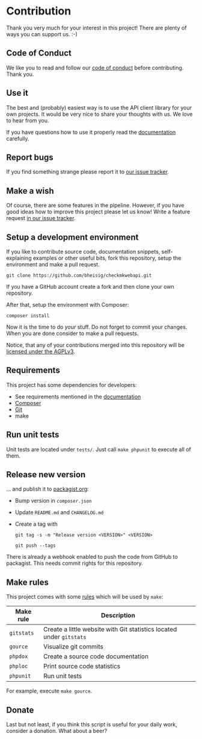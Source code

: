 #   Contribution

Thank you very much for your interest in this project! There are plenty of ways you can support us. :-)


##  Code of Conduct

We like you to read and follow our [code of conduct](CODE_OF_CONDUCT.md) before contributing. Thank you.


##  Use it

The best and (probably) easiest way is to use the API client library for your own projects. It would be very nice to share your thoughts with us. We love to hear from you.

If you have questions how to use it properly read the [documentation](README.md) carefully.


##  Report bugs

If you find something strange please report it to [our issue tracker](https://github.com/bheisig/checkmkwebapi/issues).


##  Make a wish

Of course, there are some features in the pipeline. However, if you have good ideas how to improve this project please let us know! Write a feature request [in our issue tracker](https://github.com/bheisig/checkmkwebapi/issues).


##  Setup a development environment

If you like to contribute source code, documentation snippets, self-explaining examples or other useful bits, fork this repository, setup the environment and make a pull request.

~~~ {.bash}
git clone https://github.com/bheisig/checkmkwebapi.git
~~~

If you have a GitHub account create a fork and then clone your own repository.

After that, setup the environment with Composer:

~~~ {.bash}
composer install
~~~

Now it is the time to do _your_ stuff. Do not forget to commit your changes. When you are done consider to make a pull requests.

Notice, that any of your contributions merged into this repository will be [licensed under the AGPLv3](LICENSE).


##  Requirements

This project has some dependencies for developers:

*   See requirements mentioned in the [documentation](README.md)
*   [Composer](https://getcomposer.org/)
*   [Git](https://git-scm.com/)
*   make


##  Run unit tests

Unit tests are located under `tests/`. Just call `make phpunit` to execute all of them.


##  Release new version

… and publish it to [packagist.org](https://packagist.org/packages/bheisig/checkmkwebapi):

*   Bump version in `composer.json`
*   Update `README.md` and `CHANGELOG.md`
*   Create a tag with

    `git tag -s -m "Release version <VERSION>" <VERSION>`

    `git push --tags`

There is already a webhook enabled to push the code from GitHub to packagist. This needs commit rights for this repository.


##  Make rules

This project comes with some [rules](Makefile) which will be used by `make`:

| Make rule     | Description                                                           |
| ------------- | --------------------------------------------------------------------- |
| `gitstats`    | Create a little website with Git statistics located under `gitstats`  |
| `gource`      | Visualize git commits                                                 |
| `phpdox`      | Create a source code documentation                                    |
| `phploc`      | Print source code statistics                                          |
| `phpunit`     | Run unit tests                                                        |

For example, execute `make gource`.


##  Donate

Last but not least, if you think this script is useful for your daily work, consider a donation. What about a beer?

